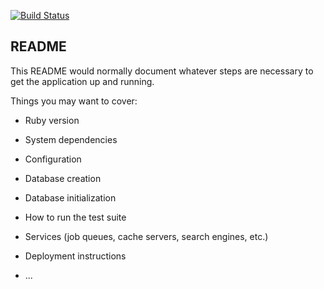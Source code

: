 [![Build Status](https://travis-ci.org/xuorig/review-buddy.svg?branch=master)](https://travis-ci.org/xuorig/review-buddy)

## README

This README would normally document whatever steps are necessary to get the
application up and running.

Things you may want to cover:

* Ruby version

* System dependencies

* Configuration

* Database creation

* Database initialization

* How to run the test suite

* Services (job queues, cache servers, search engines, etc.)

* Deployment instructions

* ...
